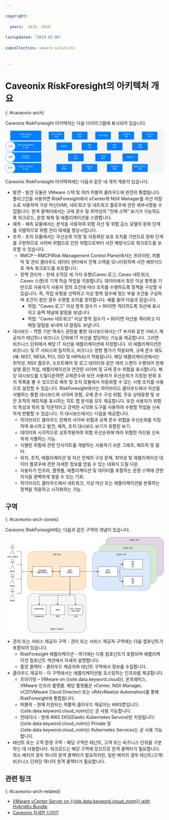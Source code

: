 ```yaml
---

copyright:

  years:  2016, 2019

lastupdated: "2019-05-06"

subcollection: vmware-solutions


---
```


# Caveonix RiskForesight의 아키텍처 개요
{: #caveonix-arch}

Caveonix RiskForesight 아키텍처는 다음 다이어그램에 표시되어 있습니다.

![아키텍처 다이어그램](../../images/caveonix-architecture.svg "아키텍처 다이어그램")

Caveonix RiskForesight 아키텍처에는 다음과 같은 네 개의 계층이 있습니다.
-	발견 - 발견 모듈은 VMware 스택 및 여러 퍼블릭 클라우드에 완전히 통합됩니다. 플러그인을 사용하면 RiskForesight에서 vCenter와 NSX Manager를 자산 저장소로 사용하여 가상 머신(VM), 네트워크 및 네트워크 플로우에 관한 세부사항을 수집합니다. 원격 콜렉터에서는 규제 준수 및 취약성의 "전체 스택" 보기가 가능하도록 워크로드, 운영 체제 및 애플리케이션을 스캔합니다.
-	예측 - 예측 모듈에서는 분석을 사용하여 위험 자산 및 위험 감소 모델의 완화 단계를 식별하므로 위험 관리 태세를 향상시킵니다.
-	조치 - 조치 모듈에서는 우선순위 지정 및 자동화된 보호 조치를 기반으로 완화 단계를 구현하므로 사이버 위협으로 인한 위험으로부터 사전 예방식으로 워크로드를 보호할 수 있습니다.
    - RMCP – RMCP(Risk Management Control Plane)에서는 프라이빗, 퍼블릭 및 관리 클라우드 데이터 센터에서 전체 스택을 모니터링하여 사전 예방식으로 계속 워크로드를 보호합니다.
    - 정책 관리자 - 현재 조직당 세 가지 유형(Caveo 로그, Caveo 네트워크, Caveo 스캔)의 기계 학습 작업을 지원합니다. 데이터에서 찾은 이상 항목을 기반으로 사용자가 사용자 정의 조건에 따라 조치를 수행하도록 정책을 구성할 수 있습니다. 즉, 작업 유형을 선택하고 이상 항목 점수에 맞는 부울 조건을 구성하며 조건이 참인 경우 수행할 조치를 정의합니다. 예를 들어 다음과 같습니다.
        - 작업: "Caveo 로그" 이상 항목 점수가 > 90이면 격리하도록 자산에 표시히고 슬랙 채널에 알림을 보냅니다.
        - 작업: "Caveo 네트워크" 이상 항목 점수가 > 95이면 자산을 격리하고 이메일 알림을 보내며 UI 알림도 보냅니다.
- 대시보드 - 역할 기반 액세스 권한을 통한 대시보드에서는 IT 부서와 같은 서비스 제공자가 테넌트나 비즈니스 단위에 IT 자산을 할당하는 기능을 제공합니다. 그러면 비즈니스 단위에서 해당 IT 자산을 애플리케이션에 지정합니다. 이 애플리케이션은 비즈니스 및 IT 서비스와 일치하고, 비즈니스 영향 평가가 적용되며, 규제 준수 제도(예: NIST, NESA, PCI, ISO 및 HIPAA)가 적용됩니다. 해당 애플리케이션에서는 취약성, NSX 플로우, 소프트웨어 및 로그 데이터와 같은 여러 스캔이 수행되어 현재 실행 중인 작업, 애플리케이션과 연관된 사이버 및 규제 준수 위험을 표시합니다. 해당 대시보드를 드릴다운하면 규제준수와 보안 사용자가 우선순위가 지정된 완화 조치 목록을 볼 수 있으므로 예측 및 조치 모듈에서 자동화할 수 있는 시행 조치를 사용으로 설정할 수 있습니다. RiskForesight에서는 하이브리드 클라우드에서 자산을 식별하는 통합 대시보드와 사이버 위험, 규제 준수 구성 위험, 주요 상태동향 및 보안 조작의 메트릭을 표시하는 히트 맵 분석을 모두 제공합니다. 또한 사용자가 위험의 특성과 위치 및 직관적이고 강력한 시각화 도구를 사용하여 수행할 작업을 신속하게 판별할 수 있습니다. 이 대시보드에서는 다음을 제공합니다.
  - 하이브리드 클라우드 전체의 사이버 위험과 규제 준수 위험을 우선순위를 지정하여 표시하고 발견, 예측, 조치 대시보드 보기가 포함된 보기.
  - 데이터와 시각적으로 상호작용하여 위험 우선순위에 따라 위험한 자산을 신속하게 식별하는 기능.
  - 식별된 위험에 관한 인사이트를 개발하는 사용하기 쉬운 그래프, 메트릭 및 필터.
  - 위치, 조직, 애플리케이션 및 자산 전체의 구성 문제, 취약성 및 애플리케이션 데이터 플로우에 관한 자세한 정보를 얻을 수 있는 대화식 드릴 다운.
  - 사용자가 인프라, 플랫폼, 애플리케이션 및 데이터를 포함하는 운영 스택에 관한 지식을 완벽하게 쌓을 수 있는 기회.
  - 하이브리드 클라우드에서 네트워크, 가상 머신 또는 애플리케이션을 분류하는 정책을 적용하고 시각화하는 기능.

## 구역
{: #caveonix-arch-zones}

Caveonix RiskForesight에는 다음과 같은 구역의 개념이 있습니다.

![구역 다이어그램](../../images/caveonix-zones.svg "구역 다이어그램")

-	관리 또는 서비스 제공자 구역 - 관리 또는 서비스 제공자 구역에는 다음 컴포넌트가 포함되어 있습니다.
    - RiskForesight 애플리케이션 - 여기에는 다중 컴포넌트가 포함되며 애플리케이션 컴포넌트 섹션에서 자세히 설명합니다.
    - 중앙 콜렉터 - 클라우드 제공자와 테넌트 구역에서 정보를 수집합니다.
- 클라우드 제공자 - 이 구역에서는 애플리케이션을 호스팅하는 인프라를 제공합니다.
    - 프라이빗 – VMware on {{site.data.keyword.cloud}}, 온프레미스, VMware 인프라 플랫폼. 해당 플랫폼은 vCenter, NSX Manager, vCD(VMware Cloud Director) 또는 vRA(vRealize Automation)를 통해 RiskForesight에 통합됩니다.
    - 퍼블릭 - 현재 지원되는 퍼블릭 클라우드 제공자는 AWS뿐입니다. {{site.data.keyword.cloud_notm}}는 곧 사용 가능합니다.
    - 컨테이너 - 현재 AWS EKS(Elastic Kubernetes Service)만 지원됩니다. {{site.data.keyword.cloud_notm}} Private 및 {{site.data.keyword.cloud_notm}} Kubernetes Services는 곧 사용 가능합니다.
-	테넌트 또는 고객 환경 구역 - 해당 구역은 테넌트, 고객 또는 비즈니스 단위를 구분하는 데 사용합니다. 워크로드는 해당 구역에 있으므로 원격 콜렉터가 필요합니다. 최소 배치의 경우 하나의 원격 콜렉터가 필요하지만, 일반 배치의 경우 테넌트/고객/비즈니스 단위당 하나의 원격 콜렉터가 필요합니다.


## 관련 링크
{: #caveonix-arch-related}


*   [VMware vCenter Server on {{site.data.keyword.cloud_notm}} with Hybridity Bundle](/docs/services/vmwaresolutions/archiref/vcs?topic=vmware-solutions-vcs-hybridity-intro)
*   [Caveonix 자세한 디자인](/docs/services/vmwaresolutions/archiref/caveonix?topic=vmware-solutions-caveonix-detailed)
